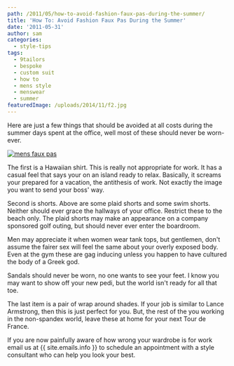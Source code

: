 ```yaml
---
path: /2011/05/how-to-avoid-fashion-faux-pas-during-the-summer/
title: 'How To: Avoid Fashion Faux Pas During the Summer'
date: '2011-05-31'
author: sam
categories:
  - style-tips
tags:
  - 9tailors
  - bespoke
  - custom suit
  - how to
  - mens style
  - menswear
  - summer
featuredImage: /uploads/2014/11/f2.jpg
---
```

Here are just a few things that should be avoided at all costs during the summer days spent at the office, well most of these should never be worn- ever.

[![mens faux pas](http://www.polyvore.com/cgi/img-set/BQcDAAAAAwoDanBnAAAABC5vdXQKFllIYWdGNXFMNEJHVFdfQXNIaHV2VVEAAAACaWQKAWUAAAAEc2l6ZQ.jpg "mens faux pas")](http://www.polyvore.com/mens_faux_pas/set?.embedder=2220185&.mid=embed&id=32105122)

The first is a Hawaiian shirt. This is really not appropriate for work. It has a casual feel that says your on an island ready to relax. Basically, it screams your prepared for a vacation, the antithesis of work. Not exactly the image you want to send your boss' way.

Second is shorts. Above are some plaid shorts and some swim shorts. Neither should ever grace the hallways of your office. Restrict these to the beach only. The plaid shorts may make an appearance on a company sponsored golf outing, but should never ever enter the boardroom.

Men may appreciate it when women wear tank tops, but gentlemen, don't assume the fairer sex will feel the same about your overly exposed body. Even at the gym these are gag inducing unless you happen to have cultured the body of a Greek god.

Sandals should never be worn, no one wants to see your feet. I know you may want to show off your new pedi, but the world isn't ready for all that toe.

The last item is a pair of wrap around shades. If your job is similar to Lance Armstrong, then this is just perfect for you. But, the rest of the you working in the non-spandex world, leave these at home for your next Tour de France.

If you are now painfully aware of how wrong your wardrobe is for work email us at {{ site.emails.info }} to schedule an appointment with a style consultant who can help you look your best.